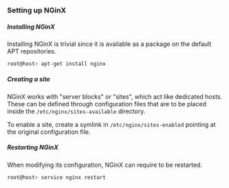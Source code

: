 ### Setting up NGinX

##### Installing NGinX
Installing NGinX is trivial since it is available as a package on the default APT repositories.

```bash
root@host> apt-get install nginx
```

##### Creating a site
NGinX works with "server blocks" or "sites", which act like dedicated hosts.
These can be defined through configuration files that are to be placed inside the `/etc/nginx/sites-available` directory.

To enable a site, create a symlink in `/etc/nginx/sites-enabled` pointing at the original configuration file.

##### Restarting NGinX
When modifying its configuration, NGinX can require to be restarted.

```bash
root@host> service nginx restart
```